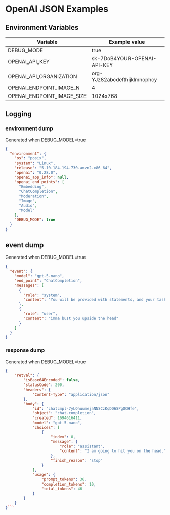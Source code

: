 # OpenAI JSON Examples

## Environment Variables

| Variable                   | Example value                |
| -------------------------- | ---------------------------- |
| DEBUG_MODE                 | true                         |
| OPENAI_API_KEY             | sk-7DoB4YOUR-OPENAI-API-KEY  |
| OPENAI_API_ORGANIZATION    | org-YJz82abcdefthijklmnophcy |
| OPENAI_ENDPOINT_IMAGE_N    | 4                            |
| OPENAI_ENDPOINT_IMAGE_SIZE | 1024x768                     |

## Logging

### environment dump

Generated when DEBUG_MODEL=true

```json
{
  "environment": {
    "os": "posix",
    "system": "Linux",
    "release": "5.10.184-194.730.amzn2.x86_64",
    "openai": "0.28.0",
    "openai_app_info": null,
    "openai_end_points": [
      "Embedding",
      "ChatCompletion",
      "Moderation",
      "Image",
      "Audio",
      "Model"
    ],
    "DEBUG_MODE": true
  }
}
```

## event dump

Generated when DEBUG_MODEL=true

```json
{
  "event": {
    "model": "gpt-5-nano",
    "end_point": "ChatCompletion",
    "messages": [
      {
        "role": "system",
        "content": "You will be provided with statements, and your task is to convert them to standard English."
      },
      {
        "role": "user",
        "content": "imma bust you upside the head"
      }
    ]
  }
}
```

### response dump

Generated when DEBUG_MODEL=true

````json
{
    "retval": {
        "isBase64Encoded": false,
        "statusCode": 200,
        "headers": {
            "Content-Type": "application/json"
        },
        "body": {
            "id": "chatcmpl-7yLQhuumejaNNSCzKqDD6SPgOCHfe",
            "object": "chat.completion",
            "created": 1694616411,
            "model": "gpt-5-nano",
            "choices": [
                {
                    "index": 0,
                    "message": {
                        "role": "assistant",
                        "content": "I am going to hit you on the head."
                    },
                    "finish_reason": "stop"
                }
            ],
            "usage": {
                "prompt_tokens": 36,
                "completion_tokens": 10,
                "total_tokens": 46
            }
        }
    }
}```
````
